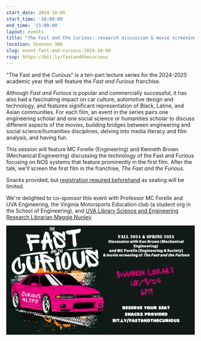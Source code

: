 ```yaml
---
start_date: 2024-10-09
start_time: '18:00:00'
end_time: '21:00:00'
layout: events
title: "The Fast and the Curious: research discussion & movie screening"
location: Shannon 308
slug: event-fast-and-curious-2024-10-09
rsvp: https://bit.ly/fastandthecurious
---
```


"The Fast and the Curious" is a ten-part lecture series for the 2024-2025 academic year that will feature the *Fast and Furious* franchise. 

Although *Fast and Furious* is popular and commercially successful, it has also had a fascinating impact on car culture, automotive design and technology, and features significant representation of Black, Latine, and Asian communities. For each film, an event in the series pairs one engineering scholar and one social science or humanities scholar to discuss different aspects of the movies, building bridges between engineering and social science/humanities disciplines, delving into media literacy and film analysis, and having fun.

This session will feature MC Forelle (Engineering) and Kenneth Brown (Mechanical Engineering) discussing the technology of the Fast and Furious focusing on NOS systems that feature prominently in the first film. After the talk, we'll screen the first film in the franchise, *The Fast and the Furious*.  

Snacks provided, but [registration required beforehand](https://bit.ly/fastandthecurious) as seating will be limited.

We're delighted to co-sponsor this event with Professor MC Forelle and UVA Engineering, the Virginia Motorsports Education club (a student org in the School of Engineering), and [UVA Library Science and Engineering Research Librarian Maggie Nunley](https://library.virginia.edu/staff/mn3fa).

![](/assets/post-media/events-images/2024-10-09-event-fast-and-curious-banner-image.png)
